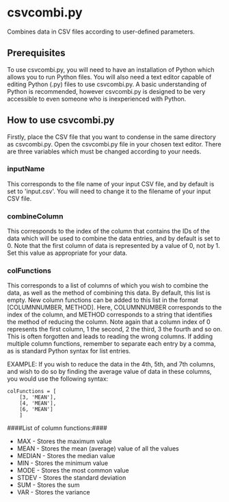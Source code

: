 # csvcombi.py
Combines data in CSV files according to user-defined parameters.

## Prerequisites
To use csvcombi.py, you will need to have an installation of Python which allows you to run Python files. You will also need a text editor capable of editing Python (.py) files to use csvcombi.py. A basic understanding of Python is recommended, however csvcombi.py is designed to be very accessible to even someone who is inexperienced with Python.

## How to use csvcombi.py
Firstly, place the CSV file that you want to condense in the same directory as csvcombi.py. Open the csvcombi.py file in your chosen text editor. There are three variables which must be changed according to your needs.
### inputName
This corresponds to the file name of your input CSV file, and by default is set to 'input.csv'. You will need to change it to the filename of your input CSV file.
### combineColumn
This corresponds to the index of the column that contains the IDs of the data which will be used to combine the data entries, and by default is set to 0. Note that the first column of data is represented by a value of 0, not by 1. Set this value as appropriate for your data.
### colFunctions
This corresponds to a list of columns of which you wish to combine the data, as well as the method of combining this data. By default, this list is empty. New column functions can be added to this list in the format \[COLUMNNUMBER, METHOD\]. Here, COLUMNNUMBER corresponds to the index of the column, and METHOD corresponds to a string that identifies the method of reducing the column. Note again that a column index of 0 represents the first column, 1 the second, 2 the third, 3 the fourth and so on. This is often forgotten and leads to reading the wrong columns. If adding multiple column functions, remember to separate each entry by a comma, as is standard Python syntax for list entries.

EXAMPLE:
If you wish to reduce the data in the 4th, 5th, and 7th columns, and wish to do so by finding the average value of data in these columns, you would use the following syntax:
```
colFunctions = [
    [3, 'MEAN'],
    [4, 'MEAN'],
    [6, 'MEAN']
    ]
```

####List of column functions:####
- MAX - Stores the maximum value
- MEAN - Stores the mean (average) value of all the values
- MEDIAN - Stores the median value
- MIN - Stores the minimum value
- MODE - Stores the most common value
- STDEV - Stores the standard deviation
- SUM - Stores the sum
- VAR - Stores the variance
